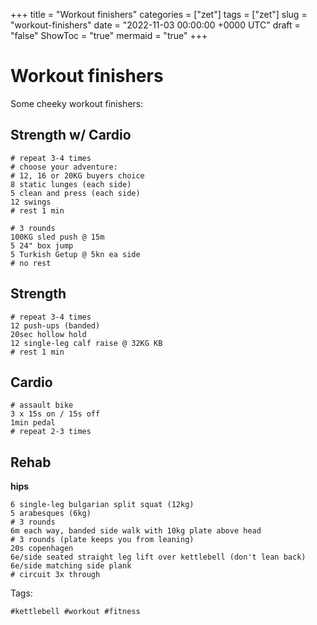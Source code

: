 +++
title = "Workout finishers"
categories = ["zet"]
tags = ["zet"]
slug = "workout-finishers"
date = "2022-11-03 00:00:00 +0000 UTC"
draft = "false"
ShowToc = "true"
mermaid = "true"
+++

# Workout finishers

Some cheeky workout finishers:


## Strength w/ Cardio

```shell
# repeat 3-4 times
# choose your adventure:
# 12, 16 or 20KG buyers choice
8 static lunges (each side)
5 clean and press (each side)
12 swings
# rest 1 min
```

```shell
# 3 rounds
100KG sled push @ 15m
5 24" box jump
5 Turkish Getup @ 5kn ea side
# no rest
```

## Strength

```shell
# repeat 3-4 times
12 push-ups (banded)
20sec hollow hold
12 single-leg calf raise @ 32KG KB
# rest 1 min
```

## Cardio

```shell
# assault bike
3 x 15s on / 15s off
1min pedal
# repeat 2-3 times
```

## Rehab

**hips**

```shell
6 single-leg bulgarian split squat (12kg)
5 arabesques (6kg)
# 3 rounds 
6m each way, banded side walk with 10kg plate above head
# 3 rounds (plate keeps you from leaning)
20s copenhagen
6e/side seated straight leg lift over kettlebell (don't lean back)
6e/side matching side plank
# circuit 3x through
```

Tags:

    #kettlebell #workout #fitness
